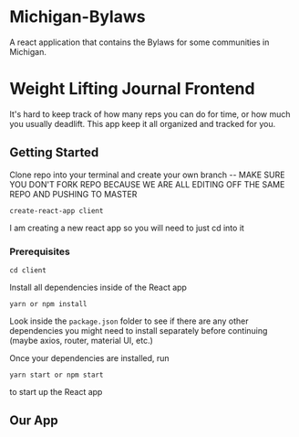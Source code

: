 # Michigan-Bylaws
A react application that contains the Bylaws for some communities in Michigan. 

# Weight Lifting Journal Frontend

It's hard to keep track of how many reps you can do for time, or how much you usually deadlift. 
This app keep it all organized and tracked for you.

## Getting Started

Clone repo into your terminal and create your own branch -- MAKE SURE YOU DON'T FORK REPO BECAUSE WE ARE ALL EDITING OFF THE SAME REPO AND PUSHING TO MASTER

```
create-react-app client
```

I am creating a new react app so you will need to just cd into it

### Prerequisites


```
cd client
```

Install all dependencies inside of the React app

```
yarn or npm install
```

Look inside the ```package.json``` folder to see if there are any other dependencies you might need to install separately before continuing (maybe axios, router, material UI, etc.)

Once your dependencies are installed, run
```
yarn start or npm start
```
to start up the React app

## Our App



